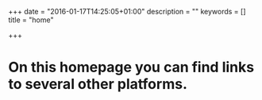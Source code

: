 +++
date = "2016-01-17T14:25:05+01:00"
description = ""
keywords = []
title = "home"

+++

# On this homepage you can find links to several other platforms. 
